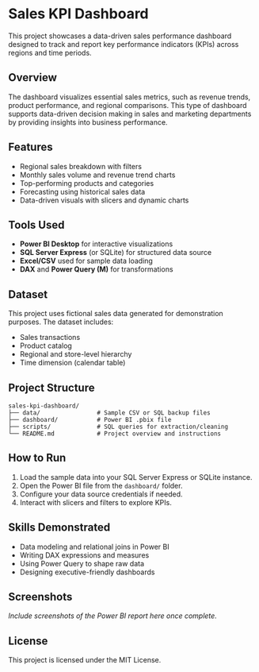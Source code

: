 # Sales KPI Dashboard

This project showcases a data-driven sales performance dashboard designed to track and report key performance indicators (KPIs) across regions and time periods.

## Overview

The dashboard visualizes essential sales metrics, such as revenue trends, product performance, and regional comparisons. This type of dashboard supports data-driven decision making in sales and marketing departments by providing insights into business performance.

## Features

- Regional sales breakdown with filters
- Monthly sales volume and revenue trend charts
- Top-performing products and categories
- Forecasting using historical sales data
- Data-driven visuals with slicers and dynamic charts

## Tools Used

- **Power BI Desktop** for interactive visualizations
- **SQL Server Express** (or SQLite) for structured data source
- **Excel/CSV** used for sample data loading
- **DAX** and **Power Query (M)** for transformations

## Dataset

This project uses fictional sales data generated for demonstration purposes. The dataset includes:
- Sales transactions
- Product catalog
- Regional and store-level hierarchy
- Time dimension (calendar table)

## Project Structure

```
sales-kpi-dashboard/
├── data/                # Sample CSV or SQL backup files
├── dashboard/           # Power BI .pbix file
├── scripts/             # SQL queries for extraction/cleaning
└── README.md            # Project overview and instructions
```

## How to Run

1. Load the sample data into your SQL Server Express or SQLite instance.
2. Open the Power BI file from the `dashboard/` folder.
3. Configure your data source credentials if needed.
4. Interact with slicers and filters to explore KPIs.

## Skills Demonstrated

- Data modeling and relational joins in Power BI
- Writing DAX expressions and measures
- Using Power Query to shape raw data
- Designing executive-friendly dashboards

## Screenshots

_Include screenshots of the Power BI report here once complete._

## License

This project is licensed under the MIT License.
